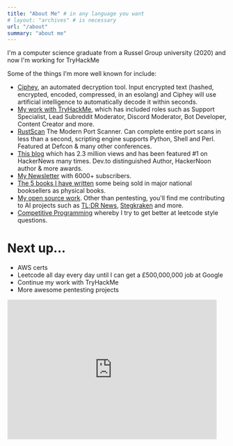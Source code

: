 ```yaml
---
title: "About Me" # in any language you want
# layout: "archives" # is necessary
url: "/about"
summary: "about me"
---
```


I'm a computer science graduate from a Russel Group university (2020) and now I'm working for TryHackMe

Some of the things I'm more well known for include:

* [Ciphey](https://github.com/Ciphey/Ciphey), an automated decryption tool. Input encrypted text (hashed, encrypted, encoded, compressed, in an esolang) and Ciphey will use artificial intelligence to automatically decode it within seconds.
* [My work with TryHackMe](https://www.reddit.com/user/beesec), which has included roles such as Support Specialist, Lead Subreddit Moderator, Discord Moderator, Bot Developer, Content Creator and more.
* [RustScan](https://github.com/RustScan/RustScan) The Modern Port Scanner. Can complete entire port scans in less than a second, scripting engine supports Python, Shell and Perl. Featured at Defcon & many other conferences.
* [This blog](https://polymath.cloud/) which has 2.3 million views and has been featured #1 on HackerNews many times. Dev.to distinguished Author, HackerNoon author & more awards.
* [My Newsletter](https://polymath.cloud/category/technologically-clairvoyant) with 6000+ subscribers.
* [The 5 books I have written](https://polymath.cloud/category/ebook/) some being sold in major national booksellers as physical books.
* [My open source work](https://github.com/bee-san). Other than pentesting, you'll find me contributing to AI projects such as [TL;DR News](https://github.com/bee-san/tldr-News), [Stegkraken](https://github.com/StegKraken/StegKraken) and more.
* [Competitive Programming](https://binarysearch.com/@/beesan) whereby I try to get better at leetcode style questions.

# Next up...

* AWS certs
* Leetcode all day every day until I can get a £500,000,000 job at Google
* Continue my work with TryHackMe
* More awesome pentesting projects

<iframe src="https://bees.substack.com/embed" width="480" height="320" style="border:1px solid #EEE; background:white;" frameborder="0" scrolling="no"></iframe>